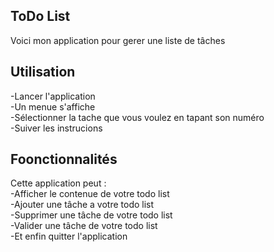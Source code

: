 ## ToDo List
Voici mon application pour gerer une liste de tâches

## Utilisation
-Lancer l'application  
-Un menue s'affiche  
-Sélectionner la tache que vous voulez en tapant son numéro  
-Suiver les instrucions

## Foonctionnalités
Cette application peut :  
-Afficher le contenue de votre todo list  
-Ajouter une tâche a votre todo list  
-Supprimer une tâche de votre todo list  
-Valider une tâche de votre todo list  
-Et enfin quitter l'application
